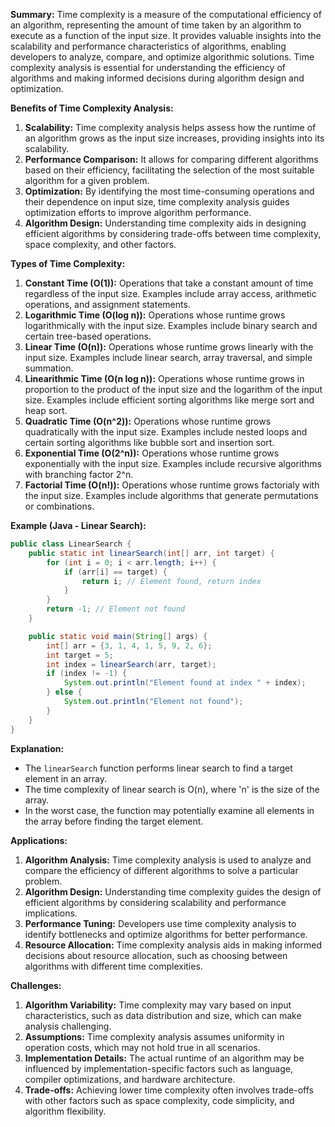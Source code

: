 

**Summary:**
Time complexity is a measure of the computational efficiency of an algorithm, representing the amount of time taken by an algorithm to execute as a function of the input size. It provides valuable insights into the scalability and performance characteristics of algorithms, enabling developers to analyze, compare, and optimize algorithmic solutions. Time complexity analysis is essential for understanding the efficiency of algorithms and making informed decisions during algorithm design and optimization.

**Benefits of Time Complexity Analysis:**
1. **Scalability:** Time complexity analysis helps assess how the runtime of an algorithm grows as the input size increases, providing insights into its scalability.
2. **Performance Comparison:** It allows for comparing different algorithms based on their efficiency, facilitating the selection of the most suitable algorithm for a given problem.
3. **Optimization:** By identifying the most time-consuming operations and their dependence on input size, time complexity analysis guides optimization efforts to improve algorithm performance.
4. **Algorithm Design:** Understanding time complexity aids in designing efficient algorithms by considering trade-offs between time complexity, space complexity, and other factors.

**Types of Time Complexity:**
1. **Constant Time (O(1)):** Operations that take a constant amount of time regardless of the input size. Examples include array access, arithmetic operations, and assignment statements.
2. **Logarithmic Time (O(log n)):** Operations whose runtime grows logarithmically with the input size. Examples include binary search and certain tree-based operations.
3. **Linear Time (O(n)):** Operations whose runtime grows linearly with the input size. Examples include linear search, array traversal, and simple summation.
4. **Linearithmic Time (O(n log n)):** Operations whose runtime grows in proportion to the product of the input size and the logarithm of the input size. Examples include efficient sorting algorithms like merge sort and heap sort.
5. **Quadratic Time (O(n^2)):** Operations whose runtime grows quadratically with the input size. Examples include nested loops and certain sorting algorithms like bubble sort and insertion sort.
6. **Exponential Time (O(2^n)):** Operations whose runtime grows exponentially with the input size. Examples include recursive algorithms with branching factor 2^n.
7. **Factorial Time (O(n!)):** Operations whose runtime grows factorialy with the input size. Examples include algorithms that generate permutations or combinations.

**Example (Java - Linear Search):**

```java
public class LinearSearch {
    public static int linearSearch(int[] arr, int target) {
        for (int i = 0; i < arr.length; i++) {
            if (arr[i] == target) {
                return i; // Element found, return index
            }
        }
        return -1; // Element not found
    }

    public static void main(String[] args) {
        int[] arr = {3, 1, 4, 1, 5, 9, 2, 6};
        int target = 5;
        int index = linearSearch(arr, target);
        if (index != -1) {
            System.out.println("Element found at index " + index);
        } else {
            System.out.println("Element not found");
        }
    }
}
```

**Explanation:**
- The `linearSearch` function performs linear search to find a target element in an array.
- The time complexity of linear search is O(n), where 'n' is the size of the array.
- In the worst case, the function may potentially examine all elements in the array before finding the target element.

**Applications:**
1. **Algorithm Analysis:** Time complexity analysis is used to analyze and compare the efficiency of different algorithms to solve a particular problem.
2. **Algorithm Design:** Understanding time complexity guides the design of efficient algorithms by considering scalability and performance implications.
3. **Performance Tuning:** Developers use time complexity analysis to identify bottlenecks and optimize algorithms for better performance.
4. **Resource Allocation:** Time complexity analysis aids in making informed decisions about resource allocation, such as choosing between algorithms with different time complexities.

**Challenges:**
1. **Algorithm Variability:** Time complexity may vary based on input characteristics, such as data distribution and size, which can make analysis challenging.
2. **Assumptions:** Time complexity analysis assumes uniformity in operation costs, which may not hold true in all scenarios.
3. **Implementation Details:** The actual runtime of an algorithm may be influenced by implementation-specific factors such as language, compiler optimizations, and hardware architecture.
4. **Trade-offs:** Achieving lower time complexity often involves trade-offs with other factors such as space complexity, code simplicity, and algorithm flexibility.